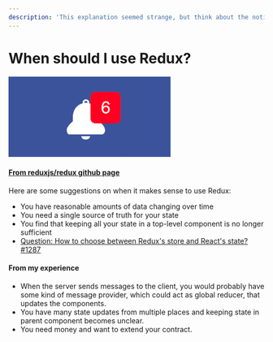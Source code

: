 ```yaml
---
description: 'This explanation seemed strange, but think about the notifications'
---
```


# When should I use Redux?

![](.gitbook/assets/image%20%286%29.png)

#### [From reduxjs/redux github page](https://github.com/reduxjs/redux#before-proceeding-further)

Here are some suggestions on when it makes sense to use Redux:

* You have reasonable amounts of data changing over time
* You need a single source of truth for your state
* You find that keeping all your state in a top-level component is no longer sufficient
* [Question: How to choose between Redux's store and React's state? \#1287](https://github.com/reduxjs/redux/issues/1287)

#### From my experience

* When the server sends messages to the client, you would probably have some kind of message provider, which could act as global reducer, that updates the components.
* You have many state updates from multiple places and keeping state in parent component becomes unclear.
* You need money and want to extend your contract.





